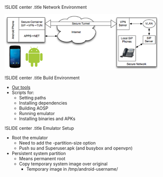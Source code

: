 !SLIDE center
.title Network Environment 

![Network Diagram](NetworkDiagram.png)

!SLIDE center
.title Build Environment

* [Our tools][1]
* Scripts for:
  * Setting paths
  * Installing dependencies
  * Building AOSP
  * Running emulator
  * Installing binaries and APKs

[1]: https://github.com/fotioslindiakos/seandroid_tools

!SLIDE center
.title Emulator Setup

* Root the emulator
  * Need to add the -partition-size option
  * Push su and Superuser.apk (and busybox and openvpn)
* Persistent system partition
  * Means permanent root
  * Copy temporary system image over original
    * Temporary image in /tmp/android-username/
